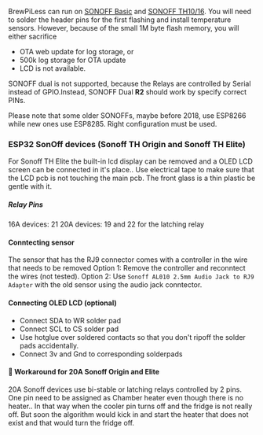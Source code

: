 BrewPiLess can run on [SONOFF Basic](https://www.itead.cc/wiki/Sonoff) and [SONOFF TH10/16](https://www.itead.cc/wiki/Sonoff_TH_10/16). You will need to solder the header pins for the first flashing and install temperature sensors. However, because of the small 1M byte flash memory, you will either sacrifice 
* OTA web update for log storage, or
* 500k log storage for OTA update
* LCD is not available.

SONOFF dual is not supported, because the Relays are controlled by Serial instead of GPIO.Instead, SONOFF Dual **R2** should work by specify correct PINs.

Please note that some older SONOFFs, maybe before 2018, use ESP8266 while new ones use ESP8285. Right configuration must be used.

### ESP32 SonOff devices (Sonoff TH Origin and Sonoff TH Elite)

For Sonoff TH Elite the built-in lcd display can be removed and a OLED LCD screen can be connected in it's place.. Use electrical tape to make sure that the LCD pcb is not touching the main pcb. The front glass is a thin plastic be gentle with it. 

##### Relay Pins
16A devices: 21
20A devices: 19 and 22 for the latching relay

#### Conntecting sensor
The sensor that has the RJ9 connector comes with a controller in the wire that needs to be removed
Option 1: Remove the controller and reconntect the wires (not tested).
Option 2: Use  `Sonoff AL010 2.5mm Audio Jack to RJ9 Adapter` with the old sensor using the audio jack conntector.

#### Connecting OLED LCD (optional)
* Connect SDA to WR solder pad
* Connect SCL to CS solder pad
* Use hotglue over soldered contacts so that you don't ripoff the solder pads accidentally. 
* Connect 3v and Gnd to corresponding solderpads

#### 🚧 Workaround for 20A Sonoff Origin and Elite

20A Sonoff devices use bi-stable or latching relays controlled by 2 pins. One pin need to be assigned as Chamber heater even though there is no heater.. In that way when the cooler pin turns off and the fridge is not really off. But soon the algorithm would kick in and start the heater that does not exist and that would turn the fridge off.
